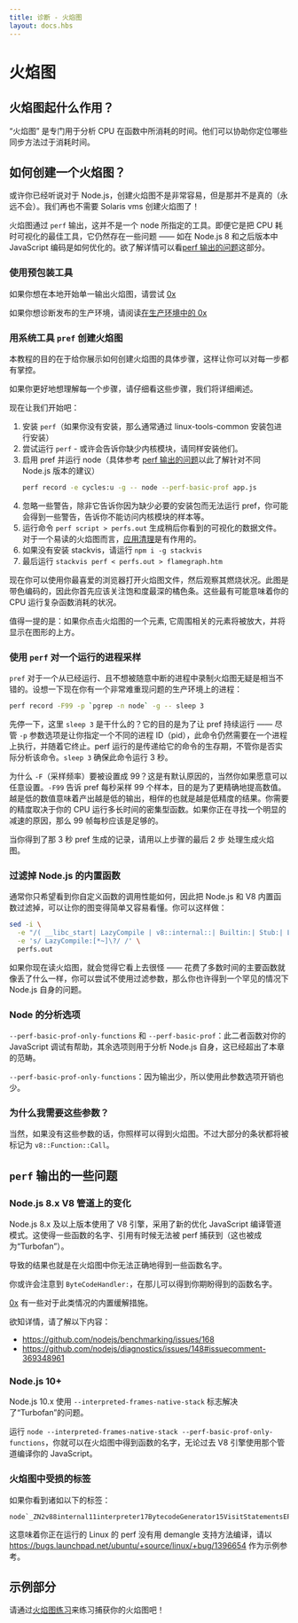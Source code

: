 ```yaml
---
title: 诊断 - 火焰图
layout: docs.hbs
---
```


# 火焰图

## 火焰图起什么作用？

“火焰图” 是专门用于分析 CPU 在函数中所消耗的时间。他们可以协助你定位哪些同步方法过于消耗时间。

## 如何创建一个火焰图？

或许你已经听说对于 Node.js，创建火焰图不是非常容易，但是那并不是真的（永远不会）。我们再也不需要 Solaris vms 创建火焰图了！

火焰图通过 `perf` 输出，这并不是一个 node 所指定的工具。即便它是把 CPU 耗时可视化的最佳工具，它仍然存在一些问题 —— 如在 Node.js 8 和之后版本中 JavaScript 编码是如何优化的。欲了解详情可以看[perf 输出的问题](#perf-output-issues)这部分。

### 使用预包装工具

如果你想在本地开始单一输出火焰图，请尝试 [0x](https://www.npmjs.com/package/0x)

如果你想诊断发布的生产环境，请阅读[在生产环境中的 0x](https://github.com/davidmarkclements/0x/blob/master/docs/production-servers.md)

### 用系统工具 `pref` 创建火焰图

本教程的目的在于给你展示如何创建火焰图的具体步骤，这样让你可以对每一步都有掌控。

如果你更好地想理解每一个步骤，请仔细看这些步骤，我们将详细阐述。

现在让我们开始吧：

1. 安装 `perf`（如果你没有安装，那么通常通过 linux-tools-common 安装包进行安装）
2. 尝试运行 `perf` - 或许会告诉你缺少内核模块，请同样安装他们。
3. 启用 pref 并运行 node（具体参考 [perf 输出的问题](#perf-output-issues)以此了解针对不同 Node.js 版本的建议）
    ```bash
    perf record -e cycles:u -g -- node --perf-basic-prof app.js
    ```
4. 忽略一些警告，除非它告诉你因为缺少必要的安装包而无法运行 pref，你可能会得到一些警告，告诉你不能访问内核模块的样本等。
5. 运行命令 `perf script > perfs.out` 生成稍后你看到的可视化的数据文件。对于一个易读的火焰图而言，[应用清理](#filtering-out-node-internal-functions)是有作用的。
6. 如果没有安装 stackvis，请运行 `npm i -g stackvis`
7. 最后运行 `stackvis perf < perfs.out > flamegraph.htm`

现在你可以使用你最喜爱的浏览器打开火焰图文件，然后观察其燃烧状况。此图是带色编码的，因此你首先应该关注饱和度最深的橘色条。这些最有可能意味着你的 CPU 运行复杂函数消耗的状况。

值得一提的是：如果你点击火焰图的一个元素, 它周围相关的元素将被放大，并将显示在图形的上方。

### 使用 `perf` 对一个运行的进程采样

`pref` 对于一个从已经运行、且不想被随意中断的进程中录制火焰图无疑是相当不错的。设想一下现在你有一个非常难重现问题的生产环境上的进程：

```bash
perf record -F99 -p `pgrep -n node` -g -- sleep 3
```

先停一下，这里 `sleep 3` 是干什么的？它的目的是为了让 pref 持续运行 —— 尽管 `-p` 参数选项是让你指定一个不同的进程 ID（pid），此命令仍然需要在一个进程上执行，并随着它终止。perf 运行的是传递给它的命令的生存期，不管你是否实际分析该命令。`sleep 3` 确保此命令运行 3 秒。

为什么 `-F`（采样频率）要被设置成 99？这是有默认原因的，当然你如果愿意可以任意设置。`-F99` 告诉 pref 每秒采样 99 个样本，目的是为了更精确地提高数值。越是低的数值意味着产出越是低的输出，相伴的也就是越是低精度的结果。你需要的精度取决于你的 CPU 运行多长时间的密集型函数。如果你正在寻找一个明显的减速的原因，那么 99 帧每秒应该是足够的。

当你得到了那 3 秒 pref 生成的记录，请用以上步骤的最后 2 步 处理生成火焰图。

### 过滤掉 Node.js 的内置函数

通常你只希望看到你自定义函数的调用性能如何，因此把 Node.js 和 V8 内置函数过滤掉，可以让你的图变得简单又容易看懂。你可以这样做：

```bash
sed -i \
  -e "/( __libc_start| LazyCompile | v8::internal::| Builtin:| Stub:| LoadIC:|\[unknown\]| LoadPolymorphicIC:)/d" \
  -e 's/ LazyCompile:[*~]\?/ /' \
  perfs.out
```

如果你现在读火焰图，就会觉得它看上去很怪 —— 花费了多数时间的主要函数就像丢了什么一样，你可以尝试不使用过滤参数，那么你也许得到一个罕见的情况下 Node.js 自身的问题。

### Node 的分析选项

`--perf-basic-prof-only-functions` 和 `--perf-basic-prof`：此二者函数对你的 JavaScript 调试有帮助，其余选项则用于分析 Node.js 自身，这已经超出了本章的范畴。

`--perf-basic-prof-only-functions`：因为输出少，所以使用此参数选项开销也少。

### 为什么我需要这些参数？

当然，如果没有这些参数的话，你照样可以得到火焰图。不过大部分的条状都将被标记为 `v8::Function::Call`。

## `perf` 输出的一些问题

### Node.js 8.x V8 管道上的变化

Node.js 8.x 及以上版本使用了 V8 引擎，采用了新的优化 JavaScript 编译管道模式。这使得一些函数的名字、引用有时候无法被 perf 捕获到（这也被成为“Turbofan”）。 

导致的结果也就是在火焰图中你无法正确地得到一些函数名字。

你或许会注意到 `ByteCodeHandler:`，在那儿可以得到你期盼得到的函数名字。

[0x](https://www.npmjs.com/package/0x) 有一些对于此类情况的内置缓解措施。

欲知详情，请了解以下内容：
- https://github.com/nodejs/benchmarking/issues/168
- https://github.com/nodejs/diagnostics/issues/148#issuecomment-369348961

### Node.js 10+

Node.js 10.x 使用 `--interpreted-frames-native-stack` 标志解决了“Turbofan”的问题。

运行 `node --interpreted-frames-native-stack --perf-basic-prof-only-functions`，你就可以在火焰图中得到函数的名字，无论过去 V8 引擎使用那个管道编译你的 JavaScript。

### 火焰图中受损的标签

如果你看到诸如以下的标签：
```
node`_ZN2v88internal11interpreter17BytecodeGenerator15VisitStatementsEPNS0_8ZoneListIPNS0_9StatementEEE
```
这意味着你正在运行的 Linux 的 perf 没有用 demangle 支持方法编译，请以 https://bugs.launchpad.net/ubuntu/+source/linux/+bug/1396654 作为示例参考。


## 示例部分

请通过[火焰图练习](https://github.com/naugtur/node-example-flamegraph)来练习捕获你的火焰图吧！
